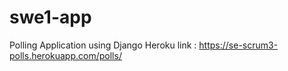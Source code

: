 # swe1-app
Polling  Application using Django
Heroku link : https://se-scrum3-polls.herokuapp.com/polls/
